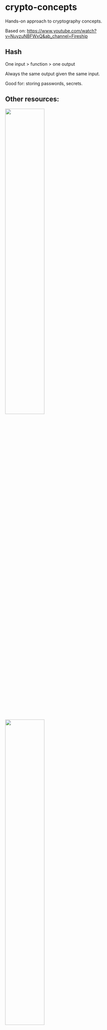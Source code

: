 # crypto-concepts
Hands-on approach to cryptography concepts.

Based on: https://www.youtube.com/watch?v=NuyzuNBFWxQ&ab_channel=Fireship

## Hash

One input > function > one output

Always the same output given the same input.

Good for: storing passwords, secrets.


## Other resources:
[<img src="https://i.ytimg.com/vi/AQDCe585Lnc/maxresdefault.jpg" width="50%">](https://www.youtube.com/watch?v=AQDCe585Lnc&t=10s&ab_channel=SimplyExplained)
[<img src="https://i.ytimg.com/vi/o_g-M7UBqI8/maxresdefault.jpg" width="50%">](https://www.youtube.com/watch?v=o_g-M7UBqI8&list=PLIFyRwBY_4bTwRX__Zn4-letrtpSj1mzY&index=9&ab_channel=PracticalNetworking)
